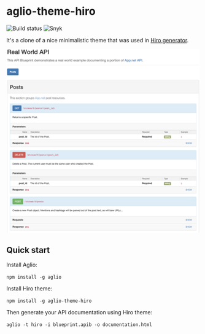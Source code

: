 # aglio-theme-hiro

![Build status](https://github.com/yarysh/aglio-theme-hiro/actions/workflows/build.yml/badge.svg)
![Snyk](https://snyk.io/test/github/yarysh/aglio-theme-hiro/badge.svg)


It's a clone of a nice minimalistic theme that was used in [Hiro generator](https://github.com/peterhellberg/hiro).


![Collapsed view](screenshot.png)

## Quick start

Install Aglio: 

`npm install -g aglio`

Install Hiro theme:

`npm install -g aglio-theme-hiro`

Then generate your API documentation using Hiro theme:

`aglio -t hiro -i blueprint.apib -o documentation.html`